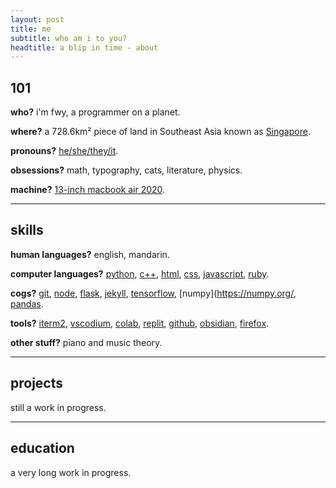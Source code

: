 ```yaml
---
layout: post
title: me
subtitle: who am i to you?
headtitle: a blip in time - about
---
```


## 101
**who?** i'm fwy, a programmer on a planet.

**where?** a 728.6km² piece of land in Southeast Asia known as [Singapore](https://en.wikipedia.org/wiki/Singapore).

**pronouns?** [he/she/they/it](https://en.pronouns.page/he&she&they&it).

**obsessions?** math, typography, cats, literature, physics.

**machine?** [13-inch macbook air 2020](https://support.apple.com/kb/SP813?locale=en_US).
<hr>

## skills
**human languages?** english, mandarin.

**computer languages?** [python](https://www.python.org/), [c++](https://isocpp.org/), [html](https://developer.mozilla.org/en-US/docs/Web/HTML), [css](https://developer.mozilla.org/en-US/docs/Web/CSS), [javascript](https://developer.mozilla.org/en-US/docs/Web/javascript), [ruby](https://www.ruby-lang.org/en/).

**cogs?** [git](https://git-scm.org/), [node](https://nodejs.org/en/), [flask](https://flask.palletsprojects.com/en/2.2.x/), [jekyll](https://jekyllrb.com/), [tensorflow](https://www.tensorflow.org/), [numpy](https://numpy.org/, [pandas](https://pandas.pydata.org/).

**tools?** [iterm2](https://iterm2.com/), [vscodium](https://vscodium.com/), [colab](https://colab.research.google.com/), [replit](https://replit.com/), [github](https://github.com/), [obsidian](https://obsidian.md/), [firefox](https://www.mozilla.org/en-US/firefox/developer/).

**other stuff?** piano and music theory.
<hr>

## projects
still a work in progress.
<hr>

## education
a very long work in progress.

